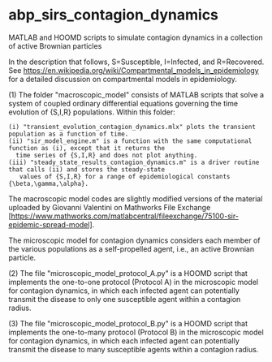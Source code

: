# abp_sirs_contagion_dynamics
MATLAB and HOOMD scripts to simulate contagion dynamics in a collection of active Brownian particles

In the description that follows, S=Susceptible, I=Infected, and R=Recovered. See
https://en.wikipedia.org/wiki/Compartmental_models_in_epidemiology
for a detailed discussion on compartmental models in epidemiology. 

(1) The folder "macroscopic_model" consists of MATLAB scripts that solve a system of coupled ordinary differential 
    equations governing the time evolution of {S,I,R} populations. Within this folder: 

    (i) "transient_evolution_contagion_dynamics.mlx" plots the transient population as a function of time.
    (ii) "sir_model_engine.m" is a function with the same computational function as (i), except that it returns the 
      time series of {S,I,R} and does not plot anything.
    (iii) "steady_state_results_contagion_dynamics.m" is a driver routine that calls (ii) and stores the steady-state
       values of {S,I,R} for a range of epidemiological constants {\beta,\gamma,\alpha}.

The macroscopic model codes are slightly modified versions of the material uploaded by Giovanni Valentini on Mathworks 
File Exchange [https://www.mathworks.com/matlabcentral/fileexchange/75100-sir-epidemic-spread-model].

The microscopic model for contagion dynamics considers each member of the various populations as a self-propelled agent, 
i.e., an active Brownian particle. 

(2) The file "microscopic_model_protocol_A.py" is a HOOMD script that implements the one-to-one protocol (Protocol A)
    in the microscopic model for contagion dynamics, in which each infected agent can potentially transmit the disease to
    only one susceptible agent within a contagion radius.

(3) The file "microscopic_model_protocol_B.py" is a HOOMD script that implements the one-to-many protocol (Protocol B)
    in the microscopic model for contagion dynamics, in which each infected agent can potentially transmit the disease to
    many susceptible agents within a contagion radius.  



